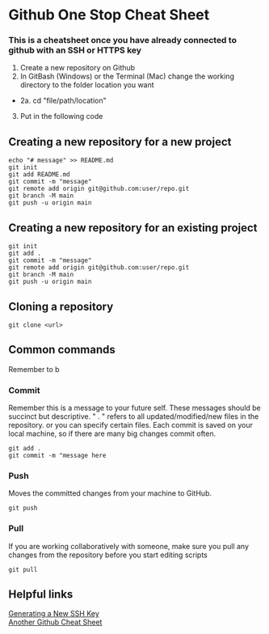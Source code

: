 # Github One Stop Cheat Sheet

### This is a cheatsheet once you have already connected to github with an SSH or HTTPS key

1. Create a new repository on Github
2. In GitBash (Windows) or the Terminal (Mac) change the working directory to the folder location you want
- 2a. cd "file/path/location"
3. Put in the following code

## Creating a new repository for a new project
```
echo "# message" >> README.md
git init
git add README.md
git commit -m "message"
git remote add origin git@github.com:user/repo.git
git branch -M main
git push -u origin main
```
## Creating a new repository for an existing project
```
git init
git add .
git commit -m "message"
git remote add origin git@github.com:user/repo.git
git branch -M main
git push -u origin main
```
## Cloning a repository 
```
git clone <url>
```
## Common commands 
Remember to b
### Commit
Remember this is a message to your future self. These messages should be succinct but descriptive. " . " refers to all updated/modified/new files in the repository. or you can specify certain files. Each commit is saved on your local machine, so if there are many big changes commit often. 
```
git add .
git commit -m "message here
```
### Push 
Moves the committed changes from your machine to GitHub. 
```
git push
```
### Pull
If you are working collaboratively with someone, make sure you pull any changes from the repository before you start editing scripts 
```
git pull
```

## Helpful links
[Generating a New SSH Key](https://docs.github.com/en/authentication/connecting-to-github-with-ssh/generating-a-new-ssh-key-and-adding-it-to-the-ssh-agent)\
[Another Github Cheat Sheet](https://education.github.com/git-cheat-sheet-education.pdf)